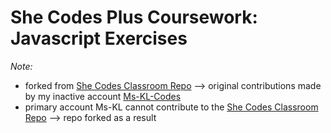 # She Codes Plus Coursework: Javascript Exercises

_Note:_

- forked from [She Codes Classroom Repo](https://github.com/SheCodesAus/she-codes-html-css-exercises-Ms-KL) --> original contributions made by my inactive account [Ms-KL-Codes](https://github.com/Ms-KL-Codes)
- primary account Ms-KL cannot contribute to the [She Codes Classroom Repo](https://github.com/SheCodesAus/she-codes-html-css-exercises-Ms-KL) --> repo forked as a result
